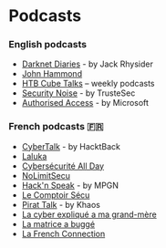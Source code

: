 # Podcasts 

### English podcasts
- [Darknet Diaries](https://youtube.com/playlist?list=PLtN43kak3fFEEDNo0ks9QVKYfQpT2yUEo&si=yfziI_cD404VXUPm) - by Jack Rhysider
- [John Hammond](https://www.youtube.com/@_JohnHammond/podcasts) 
- [HTB Cube Talks](https://creators.spotify.com/pod/profile/hack-the-box-cube-talks/) – weekly podcasts
- [Security Noise](https://www.trustedsec.com/resources?sections=podcasts) - by TrusteSec
- [Authorised Access](https://open.spotify.com/show/09w497cR0nhpp6evVY2SWg) - by Microsoft

### French podcasts 🇫🇷 
- [CyberTalk](https://www.youtube.com/@HacktBack/podcasts) - by HacktBack
- [Laluka](https://www.youtube.com/@TheLaluka/playlists)
- [Cybersécurité All Day](https://cybersecuriteallday.fr/)
- [NoLimitSecu](https://www.nolimitsecu.fr/)
- [Hack'n Speak](https://podcasts-francais.fr/podcast/hack-n-speak) - by MPGN
- [Le Comptoir Sécu](https://www.comptoirsecu.fr/podcast/)
- [Pirat Talk](https://open.spotify.com/show/3rV9UdSPUzN1yny8kdGnZ6) - by Khaos
- [La cyber expliqué a ma grand-mère](https://podcast.ausha.co/la-cyber-securite-expliquee-a-ma-grand-mere)
- [La matrice a buggé](https://open.spotify.com/show/1xmQZcspaJFdaqq56Y90aY)
- [La French Connection](https://securite.fm/)
